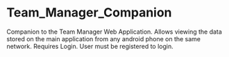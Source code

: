 # Team_Manager_Companion
Companion to the Team Manager Web Application.
Allows viewing the data stored on the main application from any android phone on the same network.
Requires Login. User must be registered to login.
